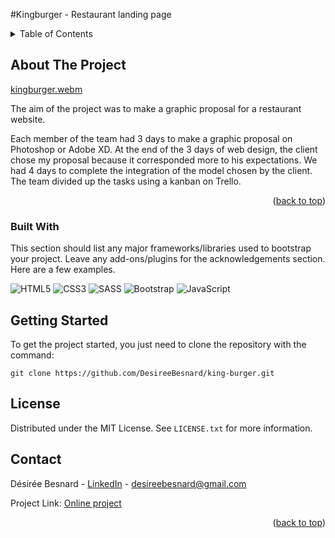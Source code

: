#Kingburger - Restaurant landing page



<!-- TABLE OF CONTENTS -->
<details>
  <summary>Table of Contents</summary>
  <ol>
    <li>
      <a href="#about-the-project">About The Project</a>
      <ul>
        <li><a href="#built-with">Built With</a></li>
      </ul>
    </li>
    <li>
      <a href="#getting-started">Getting Started</a>
      <ul>
        <li><a href="#prerequisites">Prerequisites</a></li>
        <li><a href="#installation">Installation</a></li>
      </ul>
    </li>
    <li><a href="#usage">Usage</a></li>
    <li><a href="#roadmap">Roadmap</a></li>
    <li><a href="#contributing">Contributing</a></li>
    <li><a href="#license">License</a></li>
    <li><a href="#contact">Contact</a></li>
    <li><a href="#acknowledgments">Acknowledgments</a></li>
  </ol>
</details>



<!-- ABOUT THE PROJECT -->
## About The Project

[kingburger.webm](https://user-images.githubusercontent.com/56532545/196677591-318dc801-71f7-4036-8d18-dc082f9c4d2b.webm)

The aim of the project was to make a graphic proposal for a restaurant website. 

Each member of the team had 3 days to make a graphic proposal on Photoshop or Adobe XD. At the end of the 3 days of web design, the client chose my proposal because it corresponded more to his expectations. We had 4 days to complete the integration of the model chosen by the client. The team divided up the tasks using a kanban on Trello.

<p align="right">(<a href="#readme-top">back to top</a>)</p>



### Built With

This section should list any major frameworks/libraries used to bootstrap your project. Leave any add-ons/plugins for the acknowledgements section. Here are a few examples.

![HTML5](https://img.shields.io/badge/html5-%23E34F26.svg?style=for-the-badge&logo=html5&logoColor=white) ![CSS3](https://img.shields.io/badge/css3-%231572B6.svg?style=for-the-badge&logo=css3&logoColor=white) ![SASS](https://img.shields.io/badge/SASS-hotpink.svg?style=for-the-badge&logo=SASS&logoColor=white) ![Bootstrap](https://img.shields.io/badge/bootstrap-%23563D7C.svg?style=for-the-badge&logo=bootstrap&logoColor=white) ![JavaScript](https://img.shields.io/badge/javascript-%23323330.svg?style=for-the-badge&logo=javascript&logoColor=%23F7DF1E)





<!-- GETTING STARTED -->
## Getting Started

To get the project started, you just need to clone the repository with the command:
  ```
  git clone https://github.com/DesireeBesnard/king-burger.git
  ```


<!-- LICENSE -->
## License

Distributed under the MIT License. See `LICENSE.txt` for more information.


<!-- CONTACT -->
## Contact

Désirée Besnard - [LinkedIn](https://www.linkedin.com/in/desireebesnard/) - desireebesnard@gmail.com

Project Link: [Online project](https://king-burger-plithbnsh-desireebesnard.vercel.app/)

<p align="right">(<a href="#readme-top">back to top</a>)</p>
